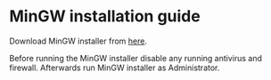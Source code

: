 # MinGW installation guide

Download MinGW installer from [here](http://mingw.org/download/installer).

Before running the MinGW installer disable any running antivirus and firewall. Afterwards run MinGW installer as Administrator.